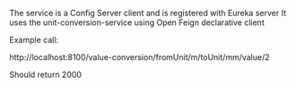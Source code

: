 The service is a Config Server client and is registered with Eureka server
It uses the unit-conversion-service using Open Feign declarative client

Example call:

http://localhost:8100/value-conversion/fromUnit/m/toUnit/mm/value/2

Should return 2000